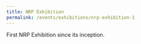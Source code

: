 ```yaml
---
title: NRP Exhibition
permalink: /events/exhibitions/nrp-exhibition-1
---
```

First NRP Exhibition since its inception.
